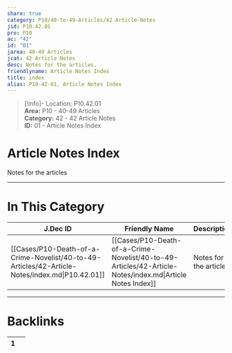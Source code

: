 ```yaml
---  
share: true  
category: P10/40-to-49-Articles/42-Article-Notes  
jid: P10.42.01  
pro: P10  
ac: "42"  
id: "01"  
jarea: 40-49 Articles  
jcat: 42 Article Notes  
desc: Notes for the articles.  
friendlyname: Article Notes Index  
title: index  
alias: P10-42-01, Article Notes Index  
---  
```

  
>[!info]- Location: P10.42.01  
>**Area:** P10 - 40-49 Articles  
>**Category:** 42 - 42 Article Notes  
>**ID:** 01 - Article Notes Index  
  
# Article Notes Index  
  
Notes for the articles  
   
  
  
---  
# In This Category  
  
| J.Dec ID                                                                                       | Friendly Name                                                                                            | Description             |  
| ---------------------------------------------------------------------------------------------- | -------------------------------------------------------------------------------------------------------- | ----------------------- |  
| [[Cases/P10-Death-of-a-Crime-Novelist/40-to-49-Articles/42-Article-Notes/index.md\|P10.42.01]] | [[Cases/P10-Death-of-a-Crime-Novelist/40-to-49-Articles/42-Article-Notes/index.md\|Article Notes Index]] | Notes for the articles. |  
  
  
---  
# Backlinks  
<div><table class="dataview table-view-table"><thead class="table-view-thead"><tr class="table-view-tr-header"><th class="table-view-th"><span></span><span class="dataview small-text">1</span></th><th class="table-view-th"><span></span></th></tr></thead><tbody class="table-view-tbody"></tbody></table></div>